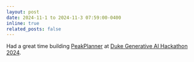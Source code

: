```yaml
---
layout: post
date: 2024-11-1 to 2024-11-3 07:59:00-0400
inline: true
related_posts: false
---
```


Had a great time building [PeakPlanner](https://github.com/minhanhto09/dukeaihackathon24) at [Duke Generative AI Hackathon 2024](https://duke-ai-hack-2024.devpost.com/project-gallery).